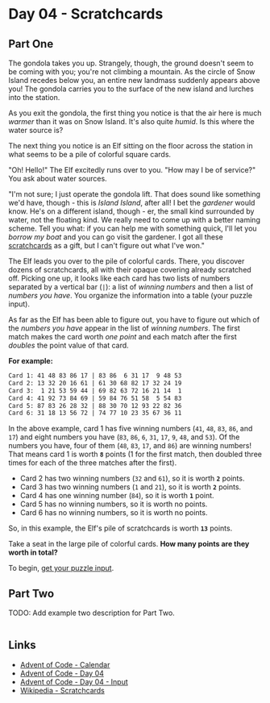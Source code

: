 # Day 04 - Scratchcards

## Part One

The gondola takes you up.
Strangely, though, the ground doesn't seem to be coming with you;
you're not climbing a mountain.
As the circle of Snow Island recedes below you,
an entire new landmass suddenly appears above you!
The gondola carries you to the surface of the new island and
lurches into the station.

As you exit the gondola,
the first thing you notice is that
the air here is much *warmer* than it was on Snow Island.
It's also quite *humid*. Is this where the water source is?

The next thing you notice is an Elf sitting on the floor across the station in
what seems to be a pile of colorful square cards.

"Oh! Hello!" The Elf excitedly runs over to you.
"How may I be of service?" You ask about water sources.

"I'm not sure; I just operate the gondola lift.
That does sound like something we'd have,
though - this is *Island Island*, after all!
I bet the *gardener* would know.
He's on a different island, though - er,
the small kind surrounded by water, not the floating kind.
We really need to come up with a better naming scheme.
Tell you what:
if you can help me with something quick,
I'll let you *borrow my boat* and you can go visit the gardener.
I got all these [scratchcards][wiki-scratchcards] as a gift,
but I can't figure out what I've won."

The Elf leads you over to the pile of colorful cards.
There, you discover dozens of scratchcards,
all with their opaque covering already scratched off.
Picking one up,
it looks like each card has two lists of numbers separated by
a vertical bar (`|`):
a list of *winning numbers* and then a list of *numbers you have*.
You organize the information into a table (your puzzle input).

As far as the Elf has been able to figure out,
you have to figure out which of
the *numbers you have* appear in the list of *winning numbers*.
The first match makes the card worth *one point* and each match after
the first *doubles* the point value of that card.

**For example:**

```txt
Card 1: 41 48 83 86 17 | 83 86  6 31 17  9 48 53
Card 2: 13 32 20 16 61 | 61 30 68 82 17 32 24 19
Card 3:  1 21 53 59 44 | 69 82 63 72 16 21 14  1
Card 4: 41 92 73 84 69 | 59 84 76 51 58  5 54 83
Card 5: 87 83 26 28 32 | 88 30 70 12 93 22 82 36
Card 6: 31 18 13 56 72 | 74 77 10 23 35 67 36 11
```

In the above example,
card 1 has five winning numbers (`41`, `48`, `83`, `86`, and `17`)
and eight numbers you have (`83`, `86`, `6`, `31`, `17`, `9`, `48`, and `53`).
Of the numbers you have,
four of them (`48`, `83`, `17`, and `86`) are winning numbers!
That means card 1 is worth **`8`** points
(1 for the first match,
then doubled three times for each of the three matches after the first).

- Card 2 has two winning numbers (`32` and `61`), so it is worth **`2`** points.
- Card 3 has two winning numbers (`1` and `21`), so it is worth **`2`** points.
- Card 4 has one winning number (`84`), so it is worth **`1`** point.
- Card 5 has no winning numbers, so it is worth no points.
- Card 6 has no winning numbers, so it is worth no points.

So, in this example, the Elf's pile of scratchcards is worth **`13`** points.

Take a seat in the large pile of colorful cards.
**How many points are they worth in total?**

To begin, [get your puzzle input][aoc-day4-input].

## Part Two

TODO: Add example two description for Part Two.

```txt
```

## Links


- [Advent of Code - Calendar][aoc-calendar]
- [Advent of Code - Day 04][aoc-day4]
- [Advent of Code - Day 04 - Input][aoc-day4-input]
- [Wikipedia - Scratchcards][wiki-scratchcards]

<!-- Hidden References -->
[aoc-calendar]: https://adventofcode.com/2023 "Advent of Code - Calendar"
[aoc-day4]: https://adventofcode.com/2023/day/4 "Advent of Code - Day 04"
[aoc-day4-input]: https://adventofcode.com/2023/day/4/input "Advent of Code - Day 04 - Input"
[wiki-scratchcards]: https://en.wikipedia.org/wiki/Scratchcard "Wikipedia - Scratchcards"
